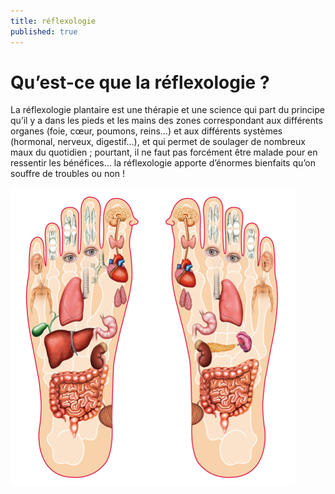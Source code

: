 ```yaml
---
title: réflexologie
published: true
---
```



# Qu’est-ce que la réflexologie ?

La réflexologie plantaire est une thérapie et une science qui part du principe qu’il y a dans les pieds et les mains des zones correspondant aux différents organes (foie, cœur, poumons, reins…) et aux différents systèmes (hormonal, nerveux, digestif…), et qui permet de soulager de nombreux maux du quotidien ; pourtant, il ne faut pas forcément être malade pour en ressentir les bénéfices… la réflexologie apporte d’énormes bienfaits qu’on souffre de troubles ou non !

![](./images/zones-pieds-455x478.png)
